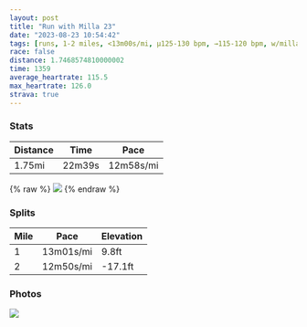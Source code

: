 ```yaml
---
layout: post
title: "Run with Milla 23"
date: "2023-08-23 10:54:42"
tags: [runs, 1-2 miles, <13m00s/mi, μ125-130 bpm, →115-120 bpm, w/milla]
race: false
distance: 1.7468574810000002
time: 1359
average_heartrate: 115.5
max_heartrate: 126.0
strava: true
---
```


### Stats

| Distance | Time | Pace |
|----------|------|------|
|1.75mi|22m39s|12m58s/mi|

{% raw %}
<img src='https://maps.googleapis.com/maps/api/staticmap?maptype=roadmap&path=enc:stywFfepbMHA`@_@z@o@LQV{@ASPe@NWL]Z]^[P]DWFIHs@PQHWAe@HmAAa@COCKSYYW_@Sa@I}@[g@YMQYKc@Yu@_@EI[OsAyAYa@Wm@GMG_@Uo@?MB_@Jk@XgA`@}@Ji@Di@ImAS]Mc@]m@OOCEg@YYMm@Oa@SQ[YUMSQQ[aAi@kAGYSQEAUa@GEW[[OOK}@Ui@Wc@IQIUBKJOXMf@QXEN?NHTFnAAZUpA[bAIx@INGf@D`@Cp@DlAAJDZIx@Cf@MTA\EPQd@MRs@f@{@zAMj@Fd@An@Jj@^jA`@^d@Xh@j@\RVJVRh@NVVF?r@ZT@^Lb@\h@R`@TXb@^PVb@VVRVVj@n@fATh@n@x@\XT`@fDhBb@FNHTHf@FFGAO@s@N_@?I&key=AIzaSyC1MId7bFpkLXNAaYhBSTb8jLyiSqzbDtM&size=800x800&markers=color:yellow|label:S|40.7689,-73.97988&markers=color:green|label:F|40.768840000000026,-73.97928000000009'>
{% endraw %}

### Splits

| Mile | Pace | Elevation |
|------|------|-----------|
|1|13m01s/mi|9.8ft|
|2|12m50s/mi|-17.1ft|

### Photos
<img src='https://dgtzuqphqg23d.cloudfront.net/LSIztISXDRCC2rjfKk4_MB3j1ZgJuTmxpHv9_UT5Ev0-576x768.jpg'>
